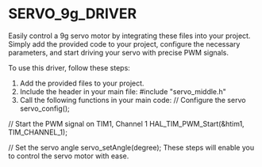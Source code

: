 # SERVO_9g_DRIVER
Easily control a 9g servo motor by integrating these files into your project. Simply add the provided code to your project, configure the necessary parameters, and start driving your servo with precise PWM signals.

To use this driver, follow these steps:

1. Add the provided files to your project.
2. Include the header in your main file:
#include "servo_middle.h"
3. Call the following functions in your main code:
// Configure the servo
servo_config();

// Start the PWM signal on TIM1, Channel 1
HAL_TIM_PWM_Start(&htim1, TIM_CHANNEL_1);

// Set the servo angle
servo_setAngle(degree);
These steps will enable you to control the servo motor with ease.
